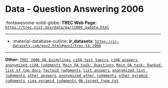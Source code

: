 # Data - Question Answering 2006 

:fontawesome-solid-globe: **TREC Web Page**: [`https://trec.nist.gov/data/qa/t2006_qadata.html`](https://trec.nist.gov/data/qa/t2006_qadata.html)

---

- :material-database-outline: **ir_datasets**: [`https://ir-datasets.com/gov2.html#gov2/trec-tb-2006`](https://ir-datasets.com/gov2.html#gov2/trec-tb-2006)


---

**Other:** [`TREC 2006 QA Guidelines`](https://trec.nist.gov/data/qa/2006_qadata/qa.06.guidelines.html), [`ciQA test topics`](https://trec.nist.gov/data/qa/2006_qadata/ciqa2006-questions.xml), [`ciQA answers`](https://trec.nist.gov/data/qa/2006_qadata/06.ciqa_answers.txt), [`anonymized ciQA judgments`](https://trec.nist.gov/data/qa/2006_qadata/06.ciqa_judgments.tar.gz), [`Main QA task: Questions`](https://trec.nist.gov/data/qa/2006_qadata/QA2006_testset.xml), [`Main QA task: Ranked list of top docs`](https://trec.nist.gov/data/qa/2006_qadata/06.ranked_list), [`factoid judgments`](https://trec.nist.gov/data/qa/2006_qadata/06.factoid_judgments.txt), [`list answers`](https://trec.nist.gov/data/qa/2006_qadata/06.list_answers.txt), [`anonymized list judgments`](https://trec.nist.gov/data/qa/2006_qadata/06.list_judgments.tar.gz), [`other answers`](https://trec.nist.gov/data/qa/2006_qadata/06.other_answers.txt), [`anonymized other judgments`](https://trec.nist.gov/data/qa/2006_qadata/06.other_judgments.tar.gz), [`other pyramid judgments`](https://trec.nist.gov/data/qa/2006_qadata/06.other-pyramid-judgments.tar.gz), [`ciqa pyramid judgments`](https://trec.nist.gov/data/qa/2006_qadata/06.ciqa-pyramid-judgments.tar.gz), [`06.target_type.txt`](https://trec.nist.gov/data/qa/2006_qadata/06.target_type.txt)
